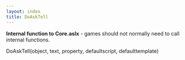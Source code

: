 ```yaml
---
layout: index
title: DoAskTell
---
```


<b>Internal function to Core.aslx</b> - games should not normally need to call internal functions.

DoAskTell(object, text, property, defaultscript, defaulttemplate)

